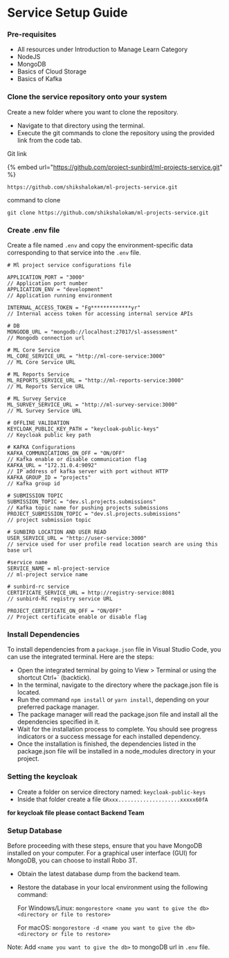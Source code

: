 # Service Setup Guide

### Pre-requisites

* All resources under Introduction to Manage Learn Category
* NodeJS
* MongoDB
* Basics of Cloud Storage
* Basics of Kafka

### Clone the service repository onto your system

Create a new folder where you want to clone the repository.

* Navigate to that directory using the terminal.
* Execute the git commands to clone the repository using the provided link from the code tab.

Git link

{% embed url="https://github.com/project-sunbird/ml-projects-service.git" %}

```
https://github.com/shikshalokam/ml-projects-service.git
```

command to clone

```
git clone https://github.com/shikshalokam/ml-projects-service.git
```

### Create .env file

Create a file named `.env` and copy the environment-specific data corresponding to that service into the `.env` file.

```
# Ml project service configurations file

APPLICATION_PORT = "3000"                                                       // Application port number
APPLICATION_ENV = "development"                                                 // Application running environment

INTERNAL_ACCESS_TOKEN = "Fg*************yr"                                     // Internal access token for accessing internal service APIs

# DB
MONGODB_URL = "mongodb://localhost:27017/sl-assessment"                         // Mongodb connection url

# ML Core Service
ML_CORE_SERVICE_URL = "http://ml-core-service:3000"                             // ML Core Service URL

# ML Reports Service
ML_REPORTS_SERVICE_URL = "http://ml-reports-service:3000"                       // ML Reports Service URL

# ML Survey Service
ML_SURVEY_SERVICE_URL = "http://ml-survey-service:3000"                         // ML Survey Service URL

# OFFLINE VALIDATION
KEYCLOAK_PUBLIC_KEY_PATH = "keycloak-public-keys"                               // Keycloak public key path

# KAFKA Configurations
KAFKA_COMMUNICATIONS_ON_OFF = "ON/OFF"                                          // Kafka enable or disable communication flag
KAFKA_URL = "172.31.0.4:9092"                                                   // IP address of kafka server with port without HTTP
KAFKA_GROUP_ID = "projects"                                                     // Kafka group id

# SUBMISSION TOPIC
SUBMISSION_TOPIC = "dev.sl.projects.submissions"                                // Kafka topic name for pushing projects submissions
PROJECT_SUBMISSION_TOPIC = "dev.sl.projects.submissions"                        // project submission topic

# SUNBIRD LOCATION AND USER READ
USER_SERVICE_URL = "http://user-service:3000"                                   // service used for user profile read location search are using this base url

#service name
SERVICE_NAME = ml-project-service                                               // ml-project service name

# sunbird-rc service
CERTIFICATE_SERVICE_URL = http://registry-service:8081                          // sunbird-RC registry service URL

PROJECT_CERTIFICATE_ON_OFF = "ON/OFF"                                           // Project certificate enable or disable flag
```

### Install Dependencies

To install dependencies from a `package.json` file in Visual Studio Code, you can use the integrated terminal. Here are the steps:

* Open the integrated terminal by going to View > Terminal or using the shortcut Ctrl+\` (backtick).
* In the terminal, navigate to the directory where the package.json file is located.
* Run the command `npm install` or `yarn install`, depending on your preferred package manager.
* The package manager will read the package.json file and install all the dependencies specified in it.
* Wait for the installation process to complete. You should see progress indicators or a success message for each installed dependency.
* Once the installation is finished, the dependencies listed in the package.json file will be installed in a node\_modules directory in your project.

### Setting the keycloak

* Create a folder on service directory named: `keycloak-public-keys`
* Inside that folder create a file `GRxxx....................xxxxx60fA`

**for keycloak file please contact Backend Team**

### Setup Database

Before proceeding with these steps, ensure that you have MongoDB installed on your computer. For a graphical user interface (GUI) for MongoDB, you can choose to install Robo 3T.

* Obtain the latest database dump from the backend team.
*   Restore the database in your local environment using the following command:

    For Windows/Linux: `mongorestore <name you want to give the db> <directory or file to restore>`

    For macOS: `mongorestore -d <name you want to give the db> <directory or file to restore>`

Note: Add `<name you want to give the db>` to mongoDB url in `.env` file.
